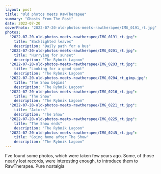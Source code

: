 ```yaml
---
layout: post
title: "Old photos meets RawTherapee"
summary: "Ghosts From The Past"
date: 2022-07-20
coverPhoto: "2022-07-20-old-photos-meets-rawtherapee/IMG_0191_rt.jpg"
photos:
  "2022-07-20-old-photos-meets-rawtherapee/IMG_0191_rt.jpg":
    title: "Backlighted leaves"
    description: "Daily path for a bus"
  "2022-07-20-old-photos-meets-rawtherapee/IMG_0201_rt.jpg":
    title: "Hurrying for sunset"
    description: "The Rybnik Lagoon"
  "2022-07-20-old-photos-meets-rawtherapee/IMG_0203_rt.jpg":
    title: "Looking for a good spot"
    description: "The Rybnik Lagoon"
  "2022-07-20-old-photos-meets-rawtherapee/IMG_0204_rt_gimp.jpg":
    title: "The Show begins"
    description: "The Rybnik Lagoon"
  "2022-07-20-old-photos-meets-rawtherapee/IMG_0216_rt.jpg":
    title: "The Show"
    description: "The Rybnik Lagoon"
  "2022-07-20-old-photos-meets-rawtherapee/IMG_0221_rt.jpg":
    title: "Actors"
    description: "The Show"
  "2022-07-20-old-photos-meets-rawtherapee/IMG_0225_rt.jpg":
    title: "The Show ends"
    description: "The Rybnik Lagoon"
  "2022-07-20-old-photos-meets-rawtherapee/IMG_0245_rt.jpg":
    title: "Going home after The Show"
    description: "The Rybnik Lagoon"
---
```


I've found some photos, which were taken few years ago. Some, of those nearly lost records, were interesting enough, to introduce them to RawTherapee. Pure nostalgia
